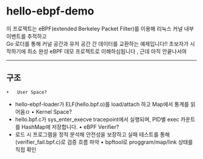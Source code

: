 
# hello-ebpf-demo

이 프로젝트는 eBPF(extended Berkeley Packet Filter)를 이용해 리눅스 커널 내부 이벤트를 추적하고  
Go 로더를 통해 커널 공간과 유저 공간 간 데이터를 교환하는 예제입니다!!
초보자가 시작하기에 최소 완성 eBPF 데모 프로젝트로 이해하심됩니다 , 근데 아직 안끝나서여

---

## 구조
	•	User Space?
  - hello-ebpf-loader가 ELF(hello.bpf.o)를 load/attach 하고 Map에서 통계를 읽어옴ㅁ
	•	Kernel Space?
  - hello.bpf.c가 sys_enter_execve tracepoint에서 실행되며, PID별 exec 카운트를 HashMap에 저장합니다.
	•	eBPF Verifier?
  - 로드 시 프로그램을 정적 분석해 안전성을 보장하고 실패 테스트를 통해 (verifier_fail.bpf.c)로 검증 흐름 파악
	•	bpftool로 proggram/map/link 상태를 직접 확인

  
